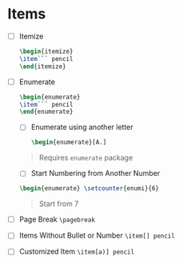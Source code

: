 # Items

- [ ] Itemize

  ```tex
  \begin{itemize}
  \item``` pencil
  \end{itemize}
  ```

- [ ] Enumerate
  
  ```tex
  \begin{enumerate}
  \item``` pencil
  \end{enumerate}
  ```

  - [ ] Enumerate using another letter
    ```tex
    \begin{enumerate}[A.]
    ```
  
  > Requires `enumerate` package

     - [ ] Start Numbering from Another Number 
     
     ```tex
    \begin{enumerate} \setcounter{enumi}{6}
     ```
    
    > Start from 7

- [ ] Page Break `\pagebreak`
- [ ] Items Without Bullet or Number ```\item[] pencil```
- [ ] Customized Item ```\item[a)] pencil```
